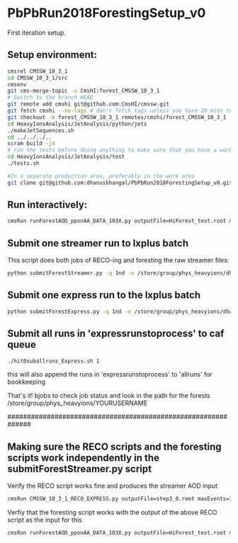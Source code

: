 # PbPbRun2018ForestingSetup_v0

First iteration setup. 

## Setup environment:
```bash
cmsrel CMSSW_10_3_1
cd CMSSW_10_3_1/src
cmsenv
git cms-merge-topic -u CmsHI:forest_CMSSW_10_3_1
# Switch to the branch HEAD
git remote add cmshi git@github.com:CmsHI/cmssw.git
git fetch cmshi --no-tags # don't fetch tags unless you have 20 mins to burn
git checkout -b forest_CMSSW_10_3_1 remotes/cmshi/forest_CMSSW_10_3_1
cd HeavyIonsAnalysis/JetAnalysis/python/jets
./makeJetSequences.sh
cd ../../../..
scram build -j4
# run the tests before doing anything to make sure that you have a working setup: 
cd HeavyIonsAnalysis/JetAnalysis/test
./tests.sh

#In a separate production area, preferably in the work area
git clone git@github.com:dhanushhangal/PbPbRun2018ForestingSetup_v0.git
```

## Run interactively:
```bash
cmsRun runForestAOD_pponAA_DATA_103X.py outputFile=HiForest_test.root maxEvents=3 inputFiles=file:step3_numEvent3.root
```

## Submit one streamer run to lxplus batch

This script does both jobs of RECO-ing and foresting the raw streamer files:
```bash
python submitForestStreamer.py -q 1nd -o /store/group/phys_heavyions/dhangal/PbPb_2018_streamer/trial -a /store/group/phys_heavyions/dhangal/PbPb2018_streamerAOD/v0 -i sample_streamer.txt
```

## Submit one express run to the lxplus batch
```bash
python submitForestExpress.py -q 1nd -o /store/group/phys_heavyions/dhangal/ExpressForests/v1 -i ExpressForest_*_*.txt
```

## Submit all runs in 'expressrunstoprocess' to caf queue
```bash
./hit0suballruns_Express.sh 1
```
this will also append the runs in 'expressrunstoprocess' to 'allruns' for bookkeeping

That's it! bjobs to check job status and look in the path for the forests /store/group/phys_heavyions/YOURUSERNAME

##############################################################

## Making sure the RECO scripts and the foresting scripts work independently in the submitForestStreamer.py script

Verify the RECO script works fine and produces the streamer AOD input
```bash
cmsRun CMSSW_10_3_1_RECO_EXPRESS.py outputFile=step3_0.root maxEvents=3 inputFiles=root://eoscms//eos/cms/store/t0streamer/Data/HIPhysicsMinimumBias0/000/325/174/run325174_ls0015_streamHIPhysicsMinimumBias0_StorageManager.dat
```

Verfiy that the foresting script works with the output of the above RECO script as the input for this 
```bash
cmsRun runForestAOD_pponAA_DATA_103X.py outputFile=HiForest_test.root maxEvents=3 inputFiles=file:step3_numEvent3.root
```
